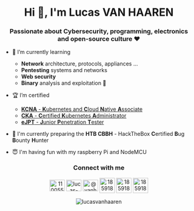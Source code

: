 <h1 align="center">Hi 👋, I'm Lucas VAN HAAREN</h1>
<h3 align="center">Passionate about Cybersecurity, programming, electronics and open-source culture ❤️</h3>

- 🌱 I’m currently learning 
  - **Network** architecture, protocols, appliances ...
  - **Pentesting** systems and networks
  - **Web security**
  - **Binary** analysis and exploitation :hot_face:

- :trophy: I’m certified
  - [**KCNA** - **K**ubernetes and **C**loud **N**ative **A**ssociate](https://www.credly.com/badges/c9f39185-8ce0-49a9-8149-552a12a427d9/public_url)
  - [**CKA** - **C**ertified **K**ubernetes **A**dministrator](https://www.credly.com/badges/2de10599-780b-4fdc-bb96-010e23e6ab31/public_url)
  - [**eJPT** - **J**unior **P**enetration **T**ester](https://my.ine.com/certificate/d8dfcc2a-8790-4254-a5c8-aa797239a363)

- 🔭 I'm currently preparing the **HTB CBBH** - HackTheBox **C**ertified **B**ug **B**ounty **H**unter

- :innocent: I'm having fun with my raspberry Pi and NodeMCU

<div align="center">
<h3 align="center">Connect with me</h3>
<p align="center">
<a href="https://stackoverflow.com/users/11005559" target="blank"><img align="center" src="https://raw.githubusercontent.com/rahuldkjain/github-profile-readme-generator/master/src/images/icons/Social/stack-overflow.svg" alt="11005559" height="30" width="40" /></a>
<a href="https://linkedin.com/in/lucas-vanhaaren" target="blank"><img align="center" src="https://raw.githubusercontent.com/rahuldkjain/github-profile-readme-generator/master/src/images/icons/Social/linked-in-alt.svg" alt="lucas-vanhaaren" height="30" width="40" /></a>
<a href="https://medium.com/@vanhaaren.lucas" target="blank"><img align="center" src="https://raw.githubusercontent.com/rahuldkjain/github-profile-readme-generator/master/src/images/icons/Social/medium.svg" alt="@vanhaaren.lucas" height="30" width="40" /></a>
<a href="https://app.hackthebox.com/profile/185918" target="blank"><img align="center" src="https://media.glassdoor.com/sqll/3278909/hack-the-box-squarelogo-1593684696335.png" alt="185918" width="40" /></a>
<a href="https://www.root-me.org/vhash" target="blank"><img align="center" src="https://www.root-me.org/IMG/logo/siteon0.svg?1637496509" alt="185918" width="40" /></a>
<a href="https://ozint.eu/ozinter/7834/" target="blank"><img align="center" src="https://media.licdn.com/dms/image/C4D0BAQEeapjRmGEU1Q/company-logo_200_200/0/1672208690374?e=1689811200&v=beta&t=Xjx7aNro1kfqjyiXglbD4j-M3FXmHBToAsVTOcwcEQI" alt="185918" width="40" /></a>
</p>
</div>

<p align="center"><img align="center" src="https://github-readme-stats.vercel.app/api?username=lucasvanhaaren&show_icons=true&locale=en" alt="lucasvanhaaren" /></p>
